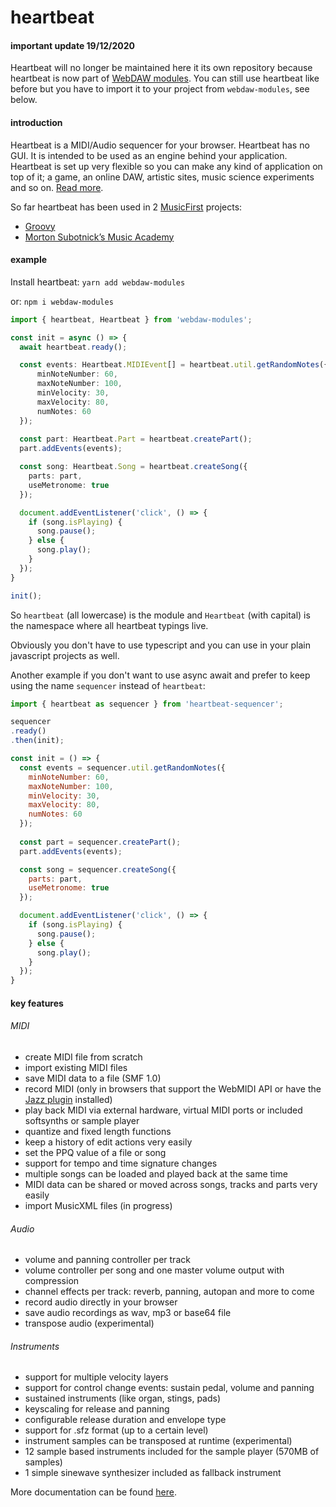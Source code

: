 heartbeat
=========

#### important update 19/12/2020

Heartbeat will no longer be maintained here it its own repository because heartbeat is now part of [WebDAW modules](https://github.com/abudaan/webdaw-modules). You can still use heartbeat like before but you have to import it to your project from `webdaw-modules`, see below.

#### introduction

Heartbeat is a MIDI/Audio sequencer for your browser. Heartbeat has no GUI. It is intended to be used as an engine behind your application. Heartbeat is set up very flexible so you can make any kind of application on top of it; a game, an online DAW, artistic sites, music science experiments and so on. [Read more](http://abudaan.github.io/heartbeat/docs).

So far heartbeat has been used in 2 [MusicFirst](https://musicfirst.com/splash) projects:
- [Groovy](https://musicfirst.com/groovy-music)
- [Morton Subotnick’s Music Academy](https://musicfirst.com/msma)


#### example

Install heartbeat:
`yarn add webdaw-modules`

or:
`npm i webdaw-modules`


```typescript
import { heartbeat, Heartbeat } from 'webdaw-modules';

const init = async () => {
  await heartbeat.ready();

  const events: Heartbeat.MIDIEvent[] = heartbeat.util.getRandomNotes({
      minNoteNumber: 60,
      maxNoteNumber: 100,
      minVelocity: 30,
      maxVelocity: 80,
      numNotes: 60
  });
      
  const part: Heartbeat.Part = heartbeat.createPart();
  part.addEvents(events);

  const song: Heartbeat.Song = heartbeat.createSong({
    parts: part,
    useMetronome: true
  });

  document.addEventListener('click', () => {   
    if (song.isPlaying) {
      song.pause();
    } else {
      song.play();
    }
  });
}

init();

```

So `heartbeat` (all lowercase) is the module and `Heartbeat` (with capital) is the namespace where all heartbeat typings live.

Obviously you don't have to use typescript and you can use in your plain javascript projects as well.

Another example if you don't want to use async await and prefer to keep using the name `sequencer` instead of `heartbeat`:

```javascript
import { heartbeat as sequencer } from 'heartbeat-sequencer';

sequencer
.ready()
.then(init);

const init = () => {
  const events = sequencer.util.getRandomNotes({
    minNoteNumber: 60,
    maxNoteNumber: 100,
    minVelocity: 30,
    maxVelocity: 80,
    numNotes: 60
  });
      
  const part = sequencer.createPart();
  part.addEvents(events);

  const song = sequencer.createSong({
    parts: part,
    useMetronome: true
  });

  document.addEventListener('click', () => {   
    if (song.isPlaying) {
      song.pause();
    } else {
      song.play();
    }
  });
}

```

#### key features

###### MIDI
- create MIDI file from scratch
- import existing MIDI files
- save MIDI data to a file (SMF 1.0)
- record MIDI (only in browsers that support the WebMIDI API or have the [Jazz plugin](http://jazz-soft.net) installed)
- play back MIDI via external hardware, virtual MIDI ports or included softsynths or sample player
- quantize and fixed length functions
- keep a history of edit actions very easily
- set the PPQ value of a file or song
- support for tempo and time signature changes
- multiple songs can be loaded and played back at the same time
- MIDI data can be shared or moved across songs, tracks and parts very easily
- import MusicXML files (in progress)


###### Audio
- volume and panning controller per track
- volume controller per song and one master volume output with compression
- channel effects per track: reverb, panning, autopan and more to come
- record audio directly in your browser
- save audio recordings as wav, mp3 or base64 file
- transpose audio (experimental)


###### Instruments
- support for multiple velocity layers
- support for control change events: sustain pedal, volume and panning
- sustained instruments (like organ, stings, pads)
- keyscaling for release and panning
- configurable release duration and envelope type
- support for .sfz format (up to a certain level)
- instrument samples can be transposed at runtime (experimental)
- 12 sample based instruments included for the sample player (570MB of samples)
- 1 simple sinewave synthesizer included as fallback instrument



More documentation can be found [here](http://abudaan.github.io/heartbeat/docs).
